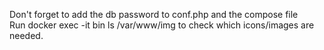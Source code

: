 Don't forget to add the db password to conf.php and the compose file<br>
Run docker exec -it bin ls /var/www/img to check which icons/images are needed.
